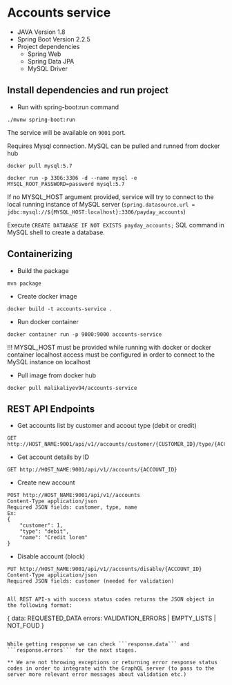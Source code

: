 # Accounts service
- JAVA Version 1.8
- Spring Boot Version 2.2.5
- Project dependencies
    - Spring Web
    - Spring Data JPA
    - MySQL Driver

## Install dependencies and run project
- Run with spring-boot:run command

```
./mvnw spring-boot:run
```

The service will be available on ```9001``` port.

Requires Mysql connection. 
MySQL can be pulled and runned from docker hub
```
docker pull mysql:5.7

docker run -p 3306:3306 -d --name mysql -e MYSQL_ROOT_PASSWORD=password mysql:5.7
```

If no MYSQL_HOST argument provided, service will try to connect to the local running instance of MySQL server (```spring.datasource.url = jdbc:mysql://${MYSQL_HOST:localhost}:3306/payday_accounts```)

Execute ```CREATE DATABASE IF NOT EXISTS payday_accounts;``` SQL command in MySQL shell to create a database.

## Containerizing
- Build the package 
```
mvn package
```
- Create docker image
```
docker build -t accounts-service .
```
- Run docker container
```
docker container run -p 9000:9000 accounts-service
```
!!! MYSQL_HOST must be provided while running with docker or docker container localhost access must be configured in order to connect to the MySQL instance on localhost

- Pull image from docker hub
```
docker pull malikaliyev94/accounts-service
```

## REST API Endpoints
- Get accounts list by customer and acoout type (debit or credit)
```
GET http://HOST_NAME:9001/api/v1//accounts/customer/{CUSTOMER_ID}/type/{ACCOUNT_TYPE}
```
- Get account details by ID
```
GET http://HOST_NAME:9001/api/v1//accounts/{ACCOUNT_ID}
```
- Create new account
```
POST http://HOST_NAME:9001/api/v1//accounts
Content-Type application/json
Required JSON fields: customer, type, name
Ex:
{
	"customer": 1,
	"type": "debit",
	"name": "Credit lorem"
}
```
- Disable account (block)
```
PUT http://HOST_NAME:9001/api/v1//accounts/disable/{ACCOUNT_ID}
Content-Type application/json
Required JSON fields: customer (needed for validation)
```

```

All REST API-s with success status codes returns the JSON object in the following format:
```
{
    data: REQUESTED_DATA
    errors: VALIDATION_ERRORS | EMPTY_LISTS | NOT_FOUD
}
```

While getting response we can check ```response.data``` and ```response.errors``` for the next stages. 

** We are not throwing exceptions or returning error response status codes in order to integrate with the GraphQL server (to pass to the server more relevant error messages about validation etc.)
